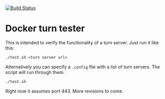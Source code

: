 [![Build Status](https://travis-ci.org/ReadyTalk/turnutils-docker.svg?branch=master)](https://travis-ci.org/ReadyTalk/turnutils-docker)

# Docker turn tester

This is intended to verify the functionality of a turn server.  Just run it like this:

```
./test.sh <turn server url>
```

Alternatively you can specify a `.config` file with a list of turn servers.  The script will run through them.

```
./test.sh
```
 
Right now it assumes port 443.  More revisions to come.  
